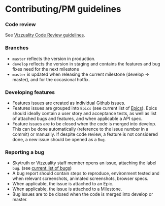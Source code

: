 # Contributing/PM guidelines

### Code review

See <a href="https://github.com/Vizzuality/guides/tree/master/code-review">Vizzuality Code Review guidelines</a>.

### Branches

- `master` reflects the version in production.
- `develop` reflects the version in staging and contains the features and bug fixes need for the next milestone
- `master` is updated when releasing the current milestone (develop -> master), and for the occasional hotfix.

### Developing features

- Features issues are created as individual Github issues.
- Features issues are grouped into `Epics` (see current list of <a href="https://github.com/Vizzuality/GlobalFishingWatch/issues?utf8=%E2%9C%93&q=is%3Aissue%20is%3Aopen%20label%3AEpic%20">Epics</a>). Epics should ideally contain a user story and acceptance tests, as well as list of attached bugs and features, and when applicable a API spec.
- Feature issues are to be closed when the code is merged into develop. This can be done automatically (reference to the issue number in a commit) or manually. If despite code review, a feature is not considered done, a new issue should be opened as a `Bug`.

### Reporting a bug

- Skytruth or Vizzuality staff member opens an issue, attaching the label `bug`. (see <a href="https://github.com/Vizzuality/GlobalFishingWatch/issues?q=is%3Aissue+is%3Aopen+label%3Abug">current list of bugs</a>)
- A bug report should contain steps to reproduce, environment tested and when relevant screenshots, animated screenshots, browser specs.
- When applicable, the issue is attached to an Epic.
- When applicable, the issue is attached to a Milestone.
- Bug issues are to be closed when the code is merged into develop or master.
